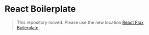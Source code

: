 # React Boilerplate

> This repository moved. Please use the new location [React Flux Boilerplate](https://github.com/kiki-le-singe/react-flux-boilerplate)
